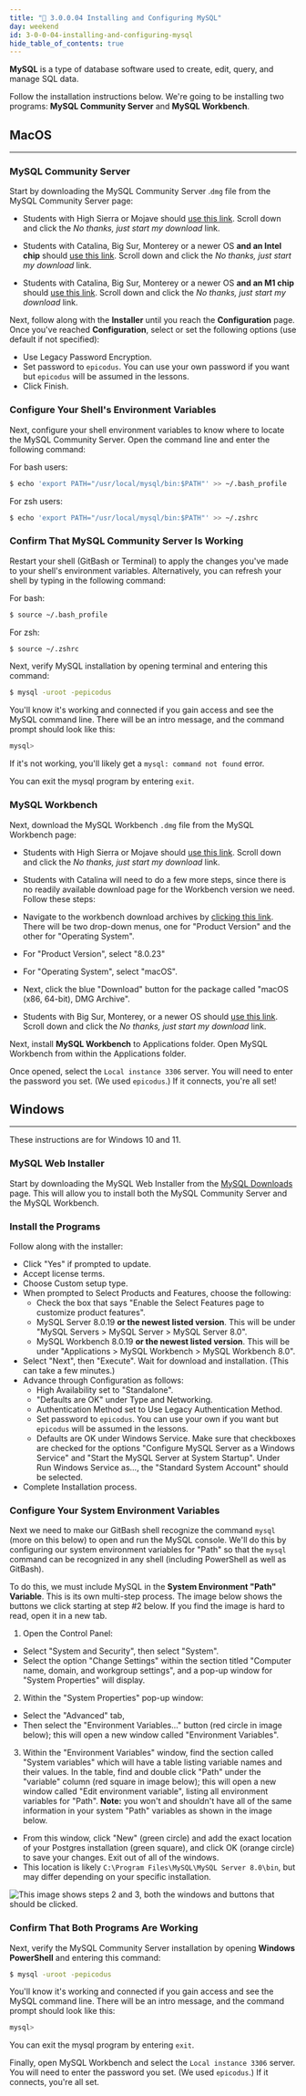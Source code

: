```yaml
---
title: "📓 3.0.0.04 Installing and Configuring MySQL"
day: weekend
id: 3-0-0-04-installing-and-configuring-mysql
hide_table_of_contents: true
---
```


**MySQL** is a type of database software used to create, edit, query, and manage SQL data.

Follow the installation instructions below. We're going to be installing two programs: **MySQL Community Server** and **MySQL Workbench**.

## MacOS

---

### MySQL Community Server

Start by downloading the MySQL Community Server .`dmg` file from the MySQL Community Server page:

*  Students with High Sierra or Mojave should [use this link](https://dev.mysql.com/downloads/file/?id=484914). Scroll down and click the _No thanks, just start my download_ link.

*  Students with Catalina, Big Sur, Monterey or a newer OS **and an Intel chip** should [use this link](https://dev.mysql.com/downloads/file/?id=508095). Scroll down and click the _No thanks, just start my download_ link.

*  Students with Catalina, Big Sur, Monterey or a newer OS **and an M1 chip** should [use this link](https://dev.mysql.com/downloads/file/?id=508094). Scroll down and click the _No thanks, just start my download_ link.

Next, follow along with the **Installer** until you reach the **Configuration** page. Once you've reached **Configuration**, select or set the following options (use default if not specified):

* Use Legacy Password Encryption.
* Set password to `epicodus`. You can use your own password if you want but `epicodus` will be assumed in the lessons.
* Click Finish.

### Configure Your Shell's Environment Variables

Next, configure your shell environment variables to know where to locate the MySQL Community Server. Open the command line and enter the following command:

For bash users:

```bash
$ echo 'export PATH="/usr/local/mysql/bin:$PATH"' >> ~/.bash_profile
```

For zsh users:

```bash
$ echo 'export PATH="/usr/local/mysql/bin:$PATH"' >> ~/.zshrc
```

### Confirm That MySQL Community Server Is Working

Restart your shell (GitBash or Terminal) to apply the changes you've made to your shell's environment variables. Alternatively, you can refresh your shell by typing in the following command:

For bash:

```bash
$ source ~/.bash_profile
```

For zsh:
```bash
$ source ~/.zshrc
```

Next, verify MySQL installation by opening terminal and entering this command: 

```bash
$ mysql -uroot -pepicodus
```

You'll know it's working and connected if you gain access and see the MySQL command line. There will be an intro message, and the command prompt should look like this:

```bash
mysql> 
```

If it's not working, you'll likely get a `mysql: command not found` error.

You can exit the mysql program by entering `exit`.

### MySQL Workbench

Next, download the MySQL Workbench `.dmg` file from the MySQL Workbench page:

*  Students with High Sierra or Mojave should [use this link](https://dev.mysql.com/downloads/file/?id=484391). Scroll down and click the _No thanks, just start my download_ link.

*  Students with Catalina will need to do a few more steps, since there is no readily available download page for the Workbench version we need. Follow these steps:

  * Navigate to the workbench download archives by [clicking this link](https://downloads.mysql.com/archives/workbench/). There will be two drop-down menus, one for "Product Version" and the other for "Operating System".
  * For "Product Version", select "8.0.23"
  * For "Operating System", select "macOS".
  * Next, click the blue "Download" button for the package called "macOS (x86, 64-bit), DMG Archive".

* Students with Big Sur, Monterey, or a newer OS should [use this link](https://dev.mysql.com/downloads/file/?id=507344). Scroll down and click the _No thanks, just start my download_ link.

Next, install **MySQL Workbench** to Applications folder. Open MySQL Workbench from within the Applications folder.

Once opened, select the `Local instance 3306` server. You will need to enter the password you set. (We used `epicodus`.) If it connects, you're all set!

## Windows

---

These instructions are for Windows 10 and 11.

### MySQL Web Installer

Start by downloading the MySQL Web Installer from the [MySQL Downloads](https://downloads.mysql.com/archives/get/p/25/file/mysql-installer-web-community-8.0.19.0.msi) page. This will allow you to install both the MySQL Community Server and the MySQL Workbench.

### Install the Programs

Follow along with the installer:

* Click "Yes" if prompted to update.
* Accept license terms.
* Choose Custom setup type.
* When prompted to Select Products and Features, choose the following:
  * Check the box that says "Enable the Select Features page to customize product features".
  * MySQL Server 8.0.19 **or the newest listed version**. This will be under "MySQL Servers > MySQL Server > MySQL Server 8.0".
  * MySQL Workbench 8.0.19 **or the newest listed version**. This will be under "Applications > MySQL Workbench > MySQL Workbench 8.0".
* Select "Next", then "Execute". Wait for download and installation. (This can take a few minutes.)
* Advance through Configuration as follows:
  * High Availability set to "Standalone".
  * "Defaults are OK" under Type and Networking.
  * Authentication Method set to Use Legacy Authentication Method.
  * Set password to `epicodus`. You can use your own if you want but `epicodus` will be assumed in the lessons.
  * Defaults are OK under Windows Service. Make sure that checkboxes are checked for the options "Configure MySQL Server as a Windows Service" and "Start the MySQL Server at System Startup". Under Run Windows Service as..., the "Standard System Account" should be selected.
* Complete Installation process.

### Configure Your System Environment Variables

Next we need to make our GitBash shell recognize the command `mysql` (more on this below) to open and run the MySQL console. We'll do this by configuring our system environment variables for "Path" so that the `mysql` command can be recognized in any shell (including PowerShell as well as GitBash).

To do this, we must include MySQL in the **System Environment "Path" Variable**. This is its own multi-step process. The image below shows the buttons we click starting at step #2 below. If you find the image is hard to read, open it in a new tab.

1. Open the Control Panel:

  * Select "System and Security", then select "System".
  * Select the option "Change Settings" within the section titled "Computer name, domain, and workgroup settings", and a pop-up window for "System Properties" will display.

2. Within the "System Properties" pop-up window:

  * Select the "Advanced" tab,
  * Then select the "Environment Variables..." button (red circle in image below); this will open a new window called "Environment Variables".

3. Within the "Environment Variables" window, find the section called "System variables" which will have a table listing variable names and their values. In the table, find and double click "Path" under the "variable" column (red square in image below); this will open a new window called "Edit environment variable", listing all environment variables for "Path". **Note:** you won't and shouldn't have all of the same information in your system "Path" variables as shown in the image below.

  * From this window, click "New" (green circle) and add the exact location of your Postgres installation (green square), and click OK (orange circle) to save your changes. Exit out of all of the windows.
  * This location is likely `C:\Program Files\MySQL\MySQL Server 8.0\bin`, but may differ depending on your specific installation.

![This image shows steps 2 and 3, both the windows and buttons that should be clicked.](/images/mysql-setting-system-env-variables-RESIZED.png)

### Confirm That Both Programs Are Working

Next, verify the MySQL Community Server installation by opening **Windows PowerShell** and entering this command:

```bash
$ mysql -uroot -pepicodus
```

You'll know it's working and connected if you gain access and see the MySQL command line. There will be an intro message, and the command prompt should look like this:

```bash
mysql> 
```

You can exit the mysql program by entering `exit`.

Finally, open MySQL Workbench and select the `Local instance 3306` server. You will need to enter the password you set. (We used `epicodus`.) If it connects, you're all set.

